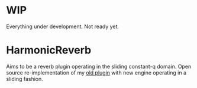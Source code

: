 # WIP
Everything under development. Not ready yet.

# HarmonicReverb
Aims to be a reverb plugin operating in the sliding constant-q domain.
Open source re-implementation of my [old plugin](https://www.chromadsp.com/harmonicreverb/) with new engine operating in a sliding fashion.
